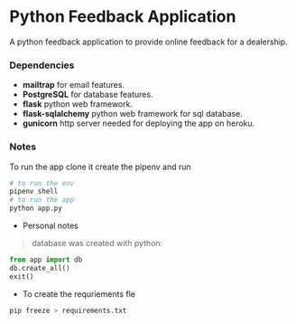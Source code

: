 # Python Feedback Application 
A python feedback application to provide online feedback for a dealership. 

### Dependencies
* **mailtrap** for email features. 
* **PostgreSQL** for database features. 
* **flask** python web framework. 
* **flask-sqlalchemy** python web framework for sql database. 
* **gunicorn** http server needed for deploying the app on heroku. 

### Notes 
To run the app clone it create the pipenv and run 
```python 
# to run the env 
pipenv shell
# to run the app 
python app.py
```

* Personal notes
> database was created with python: 
```python
from app import db 
db.create_all()
exit()
```
* To create the requriements fle 
```python
pip freeze > requirements.txt
```